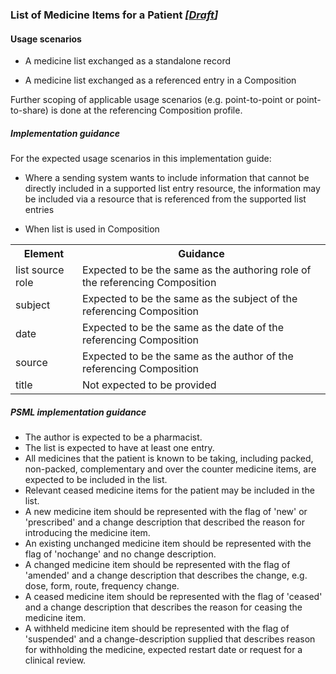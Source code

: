 ### List of Medicine Items for a Patient *[[Draft](http://hl7.org/fhir/stu3/valueset-publication-status.html)]*

#### Usage scenarios

* A medicine list exchanged as a standalone record

* A medicine list exchanged as a referenced entry in a Composition
 
Further scoping of applicable usage scenarios (e.g. point-to-point or point-to-share) is done at the referencing Composition profile.

##### Implementation guidance

For the expected usage scenarios in this implementation guide:

* Where a sending system wants to include information that cannot be directly included in a supported list entry resource, the information may be included via a resource that is referenced from the supported list entries

* When list is used in Composition
<table class="list" width="100%">
  <tr>
    <th>Element</th>
    <th>Guidance</th>
   </tr>
     <tr>
        <td>list source role</td>
        <td>Expected to be the same as the authoring role of the referencing Composition</td>
    </tr>
   <tr>
        <td>subject</td>
        <td>Expected to be the same as the subject of the referencing Composition</td>
    </tr>   
   <tr>
        <td>date</td>
        <td>Expected to be the same as the date of the referencing Composition</td>
    </tr>   
   <tr>
        <td>source</td>
        <td>Expected to be the same as the author of the referencing Composition</td>
    </tr>    
       <tr>
        <td>title</td>
        <td>Not expected to be provided</td>
    </tr>  
  </table> 


##### PSML implementation guidance

 * The author is expected to be a pharmacist.
 * The list is expected to have at least one entry.
 * All medicines that the patient is known to be taking, including packed, non-packed, complementary and over the counter medicine items, are expected to be included in the list.
 * Relevant ceased medicine items for the patient may be included in the list.
 * A new medicine item should be represented with the flag of 'new' or 'prescribed' and a change description that described the reason for introducing the medicine item.
 * An existing unchanged medicine item should be represented with the flag of 'nochange' and no change description.
 * A changed medicine item should be represented with the flag of 'amended' and a change description that describes the change, e.g. dose, form, route, frequency change.
 * A ceased medicine item should be represented with the flag of 'ceased' and a change description that describes the reason for ceasing the medicine item.
 * A withheld medicine item should be represented with the flag of 'suspended' and a change-description supplied that describes reason for withholding the medicine, expected restart date or request for a clinical review.


